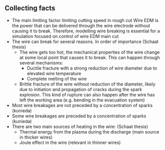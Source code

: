 ## Collecting facts

- The main limiting factor limiting cutting speed in rough cut Wire EDM is the power that can be delivered through the wire electrode without causing it to break. Therefore, modelling wire breaking is essential for a simulation focused on control of wire EDM main cut
- The wire can break for several reasons. In order of importance (Schaat thesis)
	- The wire gets too hot, the mechanical properties of the wire change at some local point that causes it to break. This can happen through several mechanisms:
		- Ductile fracture with a strong reduction of wire diameter due to elevated wire temperature
		- Complete melting of the wire
	- Brittle fracture of the wire without reduction of the diameter, likely due to initiation and propagation of cracks during the spark explosion. This kind of rupture can also happen after the wire has left the working area (e.g. bending in the evacuation system)
- Most wire breakages are not preceded by a concentration of sparks (kunieda)
- Some wire breakages are preceded by a concentration of sparks (kunieda)
- There are two main sources of heating in the wire: (Schaat thesis)
	- Thermal energy from the plasma during the discharge (main source in thicker wires)
	- Joule effect in the wire (relevant in thinner wires)




